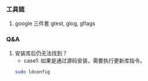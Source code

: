 




### 工具链
1. google 三件套
	gtest, glog, gflags


### Q&A
1. 安装库后仍无法找到？
	- case1: 如果是通过源码安装，需要执行更新库指令。
	```bash
	sudo ldconfig
	```
	